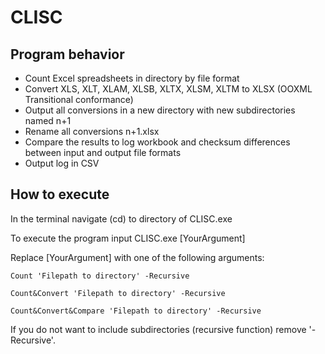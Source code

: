 # CLISC

## Program behavior
* Count Excel spreadsheets in directory by file format
* Convert XLS, XLT, XLAM, XLSB, XLTX, XLSM, XLTM to XLSX (OOXML Transitional conformance)
* Output all conversions in a new directory with new subdirectories named n+1
* Rename all conversions n+1.xlsx
* Compare the results to log workbook and checksum differences between input and output file formats
* Output log in CSV

## How to execute
In the terminal navigate (cd) to directory of CLISC.exe 

To execute the program input CLISC.exe [YourArgument]

Replace [YourArgument] with one of the following arguments:

```
Count 'Filepath to directory' -Recursive
```
```
Count&Convert 'Filepath to directory' -Recursive
```
```
Count&Convert&Compare 'Filepath to directory' -Recursive
```

If you do not want to include subdirectories (recursive function) remove '-Recursive'.
